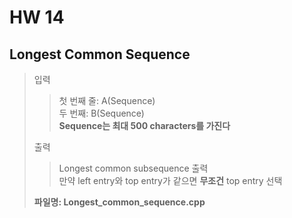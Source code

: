 # HW 14


## Longest Common Sequence
> 입력
> > 첫 번째 줄: A(Sequence)  
> > 두 번째: B(Sequence)  
> > **Sequence는 최대 500 characters를 가진다**  
>  
> 출력
> > Longest common subsequence 출력  
> > 만약 left entry와 top entry가 같으면 **무조건** top entry 선택
> 
> **파일명: Longest_common_sequence.cpp**
